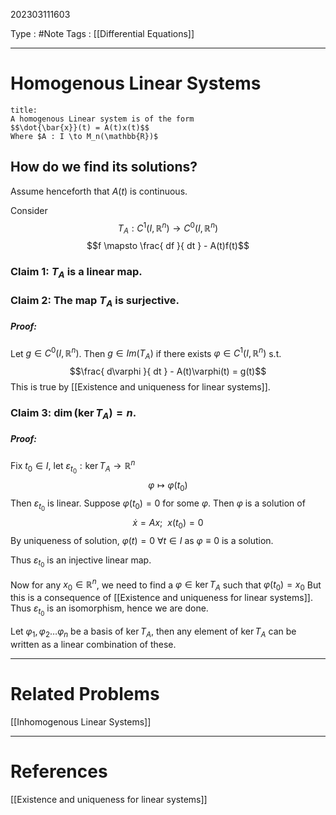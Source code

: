 202303111603

Type : #Note
Tags : [[Differential Equations]]

---
# Homogenous Linear Systems
```ad-note
title:
A homogenous Linear system is of the form 
$$\dot{\bar{x}}(t) = A(t)x(t)$$
Where $A : I \to M_n(\mathbb{R})$
```
## How do we find its solutions?
Assume henceforth that $A(t)$ is continuous.

Consider $$T_{A} : C^{1}(I,\mathbb{R}^{n}) \to C^{0}(I,\mathbb{R}^{n})$$$$f \mapsto \frac{ df }{ dt } - A(t)f(t)$$
### Claim 1: $T_{A}$ is a linear map.
### Claim 2: The map $T_{A}$ is surjective. 
##### Proof: 
Let $g \in C^{0}(I,\mathbb{R}^{n})$. Then $g \in Im(T_{A})$ if there exists $\varphi \in C^{1}(I,\mathbb{R}^{n})$ s.t. 
$$\frac{ d\varphi }{ dt } - A(t)\varphi(t) = g(t)$$
This is true by [[Existence and uniqueness for linear systems]].

### Claim 3: $\dim (\ker T_{A}) = n$.
##### Proof:
Fix $t_{0} \in I$, let $\varepsilon_{t_{0}} : \ker T_{A} \to \mathbb{R}^{n}$
$$\varphi \mapsto \varphi(t_{0})$$
Then $\varepsilon_{t_{0}}$ is linear. 
Suppose $\varphi(t_{0}) = 0$ for some $\varphi$. Then $\varphi$ is a solution of $$
\dot{x} = Ax;  \ \ x(t_{0}) = 0
$$
By uniqueness of solution, $\varphi(t) = 0 \ \forall t \in I$ as $\varphi \equiv 0$ is a solution.

Thus $\varepsilon_{t_{0}}$ is an injective linear map.

Now for any $x_{0} \in \mathbb{R}^{n}$, we need to find a $\varphi \in \ker T_{A}$ such that $\varphi(t_{0}) = x_{0}$
But this is a consequence of [[Existence and uniqueness for linear systems]].
Thus $\varepsilon_{t_{0}}$ is an isomorphism, hence we are done.

Let $\varphi_{1}, \varphi_{2} \dots \varphi_{n}$ be a basis of $\ker T_{A}$, then any element of $\ker T_{A}$ can be written as a linear combination of these.

---
# Related Problems
[[Inhomogenous Linear Systems]]

---
# References
[[Existence and uniqueness for linear systems]]
